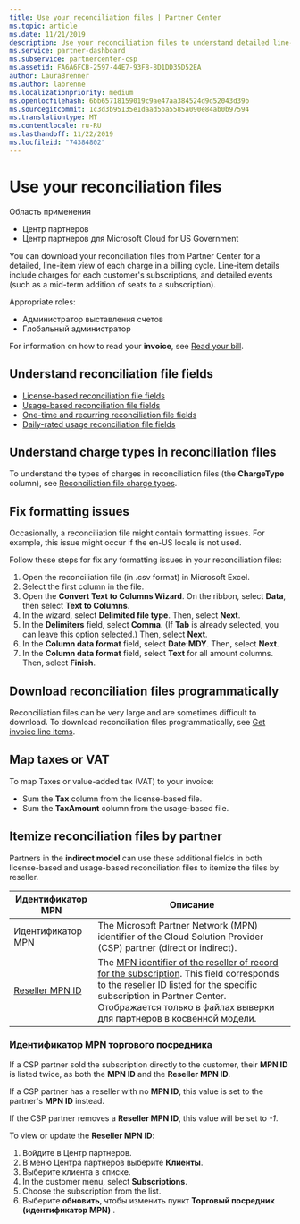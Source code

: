 ```yaml
---
title: Use your reconciliation files | Partner Center
ms.topic: article
ms.date: 11/21/2019
description: Use your reconciliation files to understand detailed line-item views of Partner Center charges.
ms.service: partner-dashboard
ms.subservice: partnercenter-csp
ms.assetid: FA6A6FCB-2597-44E7-93F8-8D1DD35D52EA
author: LauraBrenner
ms.author: labrenne
ms.localizationpriority: medium
ms.openlocfilehash: 6bb65718159019c9ae47aa384524d9d52043d39b
ms.sourcegitcommit: 1c3d3b95135e1daad5ba5585a090e84ab0b97594
ms.translationtype: MT
ms.contentlocale: ru-RU
ms.lasthandoff: 11/22/2019
ms.locfileid: "74384802"
---
```

# <a name="use-your-reconciliation-files"></a>Use your reconciliation files

Область применения

- Центр партнеров
- Центр партнеров для Microsoft Cloud for US Government

You can download your reconciliation files from Partner Center for a detailed, line-item view of each charge in a billing cycle. Line-item details include charges for each customer's subscriptions, and detailed events (such as a mid-term addition of seats to a subscription).

Appropriate roles:

- Администратор выставления счетов
- Глобальный администратор

For information on how to read your **invoice**, see [Read your bill](read-your-bill.md).

## <a name="understand-reconciliation-file-fields"></a>Understand reconciliation file fields

- [License-based reconciliation file fields](license-based-recon-files.md)
- [Usage-based reconciliation file fields](usage-based-recon-files.md)
- [One-time and recurring reconciliation file fields](one-time-recurring-recon-files.md)
- [Daily-rated usage reconciliation file fields](daily-rated-usage-recon-files.md)

## <a name="understand-charge-types-in-reconciliation-files"></a>Understand charge types in reconciliation files

To understand the types of charges in reconciliation files (the **ChargeType** column), see [Reconciliation file charge types](recon-file-charge-types.md).

## <a name="fix-formatting-issues"></a>Fix formatting issues

Occasionally, a reconciliation file might contain formatting issues. For example, this issue might occur if the en-US locale is not used.

Follow these steps for fix any formatting issues in your reconciliation files:

1. Open the reconciliation file (in .csv format) in Microsoft Excel.
2. Select the first column in the file.
3. Open the **Convert Text to Columns Wizard**. On the ribbon, select **Data**, then select **Text to Columns**.
4. In the wizard, select **Delimited file type**. Then, select **Next**.
5. In the **Delimiters** field, select **Comma**. (If **Tab** is already selected, you can leave this option selected.) Then, select **Next**.
6. In the **Column data format** field, select **Date:MDY**. Then, select **Next**.
7. In the **Column data format** field, select **Text** for all amount columns. Then, select **Finish**.

## <a name="download-reconciliation-files-programmatically"></a>Download reconciliation files programmatically

Reconciliation files can be very large and are sometimes difficult to download. To download reconciliation files programmatically, see [Get invoice line items](https://docs.microsoft.com/partner-center/develop/get-invoiceline-items).

## <a name="map-taxes-or-vat"></a>Map taxes or VAT

To map Taxes or value-added tax (VAT) to your invoice:

- Sum the **Tax** column from the license-based file.
- Sum the **TaxAmount** column from the usage-based file.

## <a name="itemize-reconciliation-files-by-partner"></a>Itemize reconciliation files by partner

Partners in the **indirect model** can use these additional fields in both license-based and usage-based reconciliation files to itemize the files by reseller.

| Идентификатор MPN | Описание |
| ------ | ----------- |
| Идентификатор MPN | The Microsoft Partner Network (MPN) identifier of the Cloud Solution Provider (CSP) partner (direct or indirect). |
| [Reseller MPN ID](#reseller-mpn-id) | The [MPN identifier of the reseller of record for the subscription](#reseller-mpn-id). This field corresponds to the reseller ID listed for the specific subscription in Partner Center. Отображается только в файлах выверки для партнеров в косвенной модели. |

### <a name="reseller-mpn-id"></a>Идентификатор MPN торгового посредника

If a CSP partner sold the subscription directly to the customer, their **MPN ID** is listed twice, as both the **MPN ID** and the **Reseller MPN ID**.

If a CSP partner has a reseller with no **MPN ID**, this value is set to the partner's **MPN ID** instead.

If the CSP partner removes a **Reseller MPN ID**, this value will be set to *-1*.

To view or update the **Reseller MPN ID**:

1. Войдите в Центр партнеров.
2. В меню Центра партнеров выберите **Клиенты**.
3. Выберите клиента в списке.
4. In the customer menu, select **Subscriptions**.
5. Choose the subscription from the list.
6. Выберите **обновить**, чтобы изменить пункт **Торговый посредник (идентификатор MPN)** .
